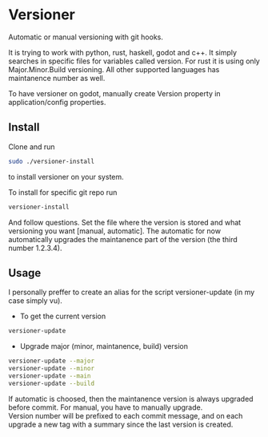 Versioner
=========
Automatic or manual versioning with git hooks.

It is trying to work with python, rust, haskell, godot and c++.
It simply searches in specific files for variables called version.
For rust it is using only Major.Minor.Build versioning. All other supported languages has maintanence number as well.

To have versioner on godot, manually create Version property in application/config properties.

Install
-------
Clone and run
```sh
sudo ./versioner-install
```

to install versioner on your system.

To install for specific git repo run
```sh
versioner-install
```
And follow questions. Set the file where the version is stored and what versioning you want [manual, automatic].
The automatic for now automatically upgrades the maintanence part of the version (the third number 1.2.3.4).

Usage
-----
I personally preffer to create an alias for the script versioner-update (in my case simply vu).
* To get the current version
```sh
versioner-update
```
* Upgrade major (minor, maintanence, build) version
```sh
versioner-update --major
versioner-update --minor
versioner-update --main
versioner-update --build
```

If automatic is choosed, then the maintanence version is always upgraded before commit.
For manual, you have to manually upgrade.  
Version number will be prefixed to each commit message, and on each upgrade a new tag with a summary since the last version is created.
